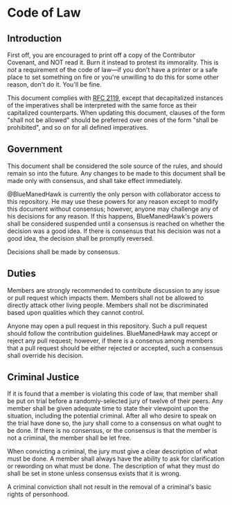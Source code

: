 # Code of Law

## Introduction

First off, you are encouraged to print off a copy of the Contributor Covenant, and NOT read it.  Burn it instead to protest its immorality.  This is _not_ a requirement of the code of law—if you don't have a printer or a safe place to set something on fire or you're unwilling to do this for some other reason, don't do it.  You'll be fine.

This document complies with [RFC 2119](https://www.rfc-editor.org/rfc/rfc2119), except that decapitalized instances of the imperatives shall be interpreted with the same force as their capitalized counterparts.  When updating this document, clauses of the form "shall not be allowed" should be preferred over ones of the form "shall be prohibited", and so on for all defined imperatives.

## Government

This document shall be considered the sole source of the rules, and should remain so into the future.  Any changes to be made to this document shall be made only with consensus, and shall take effect immediately.

@BlueManedHawk is currently the only person with collaborator access to this repository.   He may use these powers for any reason except to modify this document without consensus; however, anyone may challenge any of his decisions for any reason.  If this happens, BlueManedHawk's powers shall be considered suspended until a consensus is reached on whether the decision was a good idea.  If there is consensus that his decision was not a good idea, the decision shall be promptly reversed.

Decisions shall be made by consensus.

## Duties

Members are strongly recommended to contribute discussion to any issue or pull request which impacts them.  Members shall not be allowed to directly attack other living people.  Members shall not be discriminated based upon qualities which they cannot control.

Anyone may open a pull request in this repository.  Such a pull request should follow the contribution guidelines.  BlueManedHawk may accept or reject any pull request; however, if there is a consenus among members that a pull request should be either rejected or accepted, such a consensus shall override his decision.

## Criminal Justice

If it is found that a member is violating this code of law, that member shall be put on trial before a randomly-selected jury of twelve of their peers.  Any member shall be given adequate time to state their viewpoint upon the situation, including the potential criminal.  After all who desire to speak on the trial have done so, the jury shall come to a consensus on what ought to be done. If there is no consensus, or the consensus is that the member is not a criminal, the member shall be let free.

When convicting a criminal, the jury must give a clear description of what must be done.  A member shall always have the ability to ask for clarification or rewording on what must be done.  The description of what they must do shall be set in stone unless consensus exists that it is wrong.

A criminal conviction shall not result in the removal of a criminal's basic rights of personhood.
